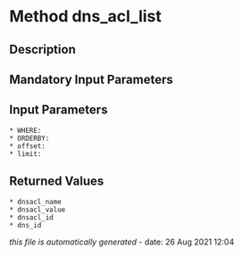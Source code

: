 # Method dns_acl_list

## Description
	

## Mandatory Input Parameters

## Input Parameters
	* WHERE:
	* ORDERBY:
	* offset:
	* limit:

## Returned Values
	* dnsacl_name
	* dnsacl_value
	* dnsacl_id
	* dns_id


*this file is automatically generated* - date: 26 Aug 2021 12:04